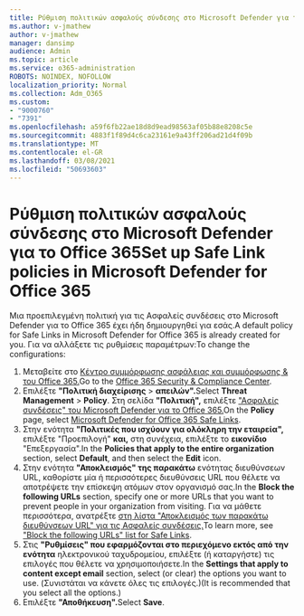 ```yaml
---
title: Ρύθμιση πολιτικών ασφαλούς σύνδεσης στο Microsoft Defender για το Office 365
ms.author: v-jmathew
author: v-jmathew
manager: dansimp
audience: Admin
ms.topic: article
ms.service: o365-administration
ROBOTS: NOINDEX, NOFOLLOW
localization_priority: Normal
ms.collection: Adm_O365
ms.custom:
- "9000760"
- "7391"
ms.openlocfilehash: a59f6fb22ae18d8d9ead98563af05b88e8208c5e
ms.sourcegitcommit: 4883f1f89d4c6ca23161e9a43ff206ad21d4f09b
ms.translationtype: MT
ms.contentlocale: el-GR
ms.lasthandoff: 03/08/2021
ms.locfileid: "50693603"
---
```

# <a name="set-up-safe-link-policies-in-microsoft-defender-for-office-365"></a><span data-ttu-id="b4126-102">Ρύθμιση πολιτικών ασφαλούς σύνδεσης στο Microsoft Defender για το Office 365</span><span class="sxs-lookup"><span data-stu-id="b4126-102">Set up Safe Link policies in Microsoft Defender for Office 365</span></span>

<span data-ttu-id="b4126-103">Μια προεπιλεγμένη πολιτική για τις Ασφαλείς συνδέσεις στο Microsoft Defender για το Office 365 έχει ήδη δημιουργηθεί για εσάς.</span><span class="sxs-lookup"><span data-stu-id="b4126-103">A default policy for Safe Links in Microsoft Defender for Office 365 is already created for you.</span></span> <span data-ttu-id="b4126-104">Για να αλλάξετε τις ρυθμίσεις παραμέτρων:</span><span class="sxs-lookup"><span data-stu-id="b4126-104">To change the configurations:</span></span>

1. <span data-ttu-id="b4126-105">Μεταβείτε στο [Κέντρο συμμόρφωσης ασφάλειας και συμμόρφωσης & του Office 365.](https://go.microsoft.com/fwlink/p/?linkid=2077143)</span><span class="sxs-lookup"><span data-stu-id="b4126-105">Go to the [Office 365 Security & Compliance Center](https://go.microsoft.com/fwlink/p/?linkid=2077143).</span></span>
2. <span data-ttu-id="b4126-106">Επιλέξτε **"Πολιτική διαχείρισης**  >  **απειλών".**</span><span class="sxs-lookup"><span data-stu-id="b4126-106">Select **Threat Management** > **Policy**.</span></span> <span data-ttu-id="b4126-107">Στη σελίδα **"Πολιτική",** επιλέξτε ["Ασφαλείς συνδέσεις" του Microsoft Defender για το Office 365.](https://go.microsoft.com/fwlink/?linkid=2101058)</span><span class="sxs-lookup"><span data-stu-id="b4126-107">On the **Policy** page, select [Microsoft Defender for Office 365 Safe Links](https://go.microsoft.com/fwlink/?linkid=2101058).</span></span>
3. <span data-ttu-id="b4126-108">Στην ενότητα **"Πολιτικές που ισχύουν για ολόκληρη την εταιρεία",** επιλέξτε "Προεπιλογή" **και,** στη συνέχεια, επιλέξτε το **εικονίδιο** "Επεξεργασία".</span><span class="sxs-lookup"><span data-stu-id="b4126-108">In the **Policies that apply to the entire organization** section, select **Default**, and then select the **Edit** icon.</span></span>
4. <span data-ttu-id="b4126-109">Στην ενότητα **"Αποκλεισμός" της παρακάτω** ενότητας διευθύνσεων URL, καθορίστε μία ή περισσότερες διευθύνσεις URL που θέλετε να αποτρέψετε την επίσκεψη ατόμων στον οργανισμό σας.</span><span class="sxs-lookup"><span data-stu-id="b4126-109">In the **Block the following URLs** section, specify one or more URLs that you want to prevent people in your organization from visiting.</span></span> <span data-ttu-id="b4126-110">Για να μάθετε περισσότερα, ανατρέξτε [στη λίστα "Αποκλεισμός των παρακάτω διευθύνσεων URL" για τις Ασφαλείς συνδέσεις.](https://go.microsoft.com/fwlink/?linkid=2092123)</span><span class="sxs-lookup"><span data-stu-id="b4126-110">To learn more, see ["Block the following URLs" list for Safe Links](https://go.microsoft.com/fwlink/?linkid=2092123).</span></span>
5. <span data-ttu-id="b4126-111">Στις **"Ρυθμίσεις" που εφαρμόζονται στο περιεχόμενο εκτός από την ενότητα** ηλεκτρονικού ταχυδρομείου, επιλέξτε (ή καταργήστε) τις επιλογές που θέλετε να χρησιμοποιήσετε.</span><span class="sxs-lookup"><span data-stu-id="b4126-111">In the **Settings that apply to content except email** section, select (or clear) the options you want to use.</span></span> <span data-ttu-id="b4126-112">(Συνιστάται να κάνετε όλες τις επιλογές.)</span><span class="sxs-lookup"><span data-stu-id="b4126-112">(It is recommended that you select all the options.)</span></span>
6. <span data-ttu-id="b4126-113">Επιλέξτε **"Αποθήκευση".**</span><span class="sxs-lookup"><span data-stu-id="b4126-113">Select **Save**.</span></span>

